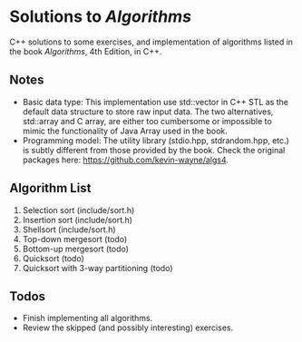 # Solutions to *Algorithms*

C++ solutions to some exercises, and implementation of algorithms listed in the book *Algorithms*, 4th Edition, in C++.

## Notes

- Basic data type: This implementation use std::vector in C++ STL as the default data structure to store raw input data. The two alternatives, std::array and C array, are either too cumbersome or impossible to mimic the functionality of Java Array used in the book.
- Programming model: The utility library (stdio.hpp, stdrandom.hpp, etc.) is subtly different from those provided by the book. Check the original packages here: https://github.com/kevin-wayne/algs4.

## Algorithm List

1. Selection sort (include/sort.h)
2. Insertion sort (include/sort.h)
3. Shellsort (include/sort.h)
4. Top-down mergesort (todo)
5. Bottom-up mergesort (todo)
6. Quicksort (todo)
7. Quicksort with 3-way partitioning (todo)

## Todos

- Finish implementing all algorithms.
- Review the skipped (and possibly interesting) exercises.
